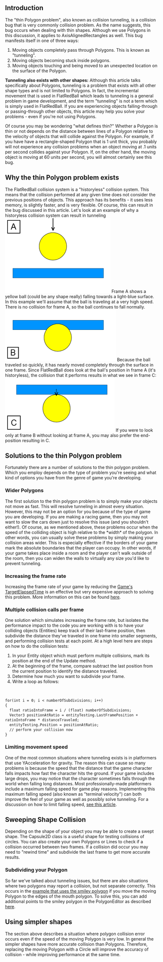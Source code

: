 ## Introduction

The "thin Polygon problem", also known as collision tunneling, is a collision bug that is very commonly collision problem. As the name suggests, this bug occurs when dealing with thin shapes. Although we use Polygons in this discussion, it applies to AxisAlignedRectangles as well. This bug manifests itself in one of three ways:

1.  Moving objects completely pass through Polygons. This is known as "tunneling".
2.  Moving objects becoming stuck inside polygons.
3.  Moving objects touching and being moved to an unexpected location on the surface of the Polygon.

**Tunneling also exists with other shapes:** Although this article talks specifically about Polygons, tunneling is a problem that exists with all other shape types and is not limited to Polygons. In fact, the incremental movement that is used in FlatRedBall which leads to tunneling is a general problem in game development, and the term "tunneling" is not a term which is simply used in FlatRedBall. If you are experiencing objects falling-through or passing-through other objects, this article may help you solve your problems - even if you're not using Polygons.

Of course you may be wondering "what defines thin?" Whether a Polygon is thin or not depends on the distance between lines of a Polygon relative to the velocity of objects that will collide against the Polygon. For example, if you have have a rectangle-shaped Polygon that is 1 unit thick, you probably will not experience any collision problems when an object moving at .1 units per second collides against your Polygon. If, on the other hand, the moving object is moving at 60 units per second, you will almost certainly see this bug.

## Why the thin Polygon problem exists

The FlatRedBall collision system is a "historyless" collision system. This means that the collision performed at any given time does not consider the previous positions of objects. This approach has its benefits - it uses less memory, is slightly faster, and is very flexible. Of course, this can result in the bug discussed in this article. Let's look at an example of why a historyless collision system can result in tunneling ![TunnelingA.png](/media/migrated_media-TunnelingA.png) Frame A shows a yellow ball (could be any shape really) falling towards a light-blue surface. In this example we'll assume that the ball is traveling at a very high speed. There is no collision for frame A, so the ball continues to fall normally. ![TunnelingB.png](/media/migrated_media-TunnelingB.png) Because the ball traveled so quickly, it has nearly moved completely through the surface in one frame. Since FlatRedBall does look at the ball's position in frame A (it's historyless), the collision that it performs results in what we see in frame C: ![TunnelingC.png](/media/migrated_media-TunnelingC.png) If you were to look only at frame B without looking at frame A, you may also prefer the end-position resulting in C.

## Solutions to the thin Polygon problem

Fortunately there are a number of solutions to the thin polygon problem. Which you employ depends on the type of problem you're seeing and what kind of options you have from the genre of game you're developing.

### Wider Polygons

The first solution to the thin polygon problem is to simply make your objects not move as fast. This will resolve tunneling in almost every situation. However, this may not be an option for you because of the type of game you are developing. If you are making a racing game, then you may not want to slow the cars down just to resolve this issue (and you shouldn't either!). Of course, as we mentioned above, these problems occur when the speed of the colliding object is high relative to the \*width\* of the polygon. In other words, you can usually solve these problems by simply making your collision areas wider. This is especially effective if the borders of your game mark the absolute boundaries that the player can occupy. In other words, if your game takes place inside a room and the player can't walk outside of the room, then you can widen the walls to virtually any size you'd like to prevent tunneling.

### Increasing the frame rate

Increasing the frame rate of your game by reducing the [Game's TargetElapsedTime](/documentation/api/microsoft-xna-framework/microsoft-xna-framework-game/microsoft-xna-framework-game-targetelapsedtime/.md "Microsoft.Xna.Framework.Game.TargetElapsedTime") is an effective but very expensive approach to solving this problem. More information on this can be found [here](/frb/docs/index.php?title=Microsoft.Xna.Framework.Game.TargetElapsedTime.md "Microsoft.Xna.Framework.Game.TargetElapsedTime").

### Multiple collision calls per frame

One solution which simulates increasing the frame rate, but isolates the performance impact to the code you are working with is to have your colliding objects (Entities) keep track of their last-frame position, then subdivide the distance they've traveled in one frame into smaller segments, and performing collision tests at each point. At a high level here are steps on how to do the collision tests:

1.  In your Entity object which must perform multiple collisions, mark its position at the end of the Update method.
2.  At the beginning of the frame, compare subtract the last position from the current position to identify the distance traveled.
3.  Determine how much you want to subdivide your frame.
4.  Write a loop as follows:

&nbsp;

    for(int i = 0; i < numberOfSubdivisions; i++)
    {
      float ratioIntoFrame = i / (float) numberOfSubdivisions;
      Vector3 positionAtRatio = entityTesting.LastFramePosition + ratioIntoFrame * distanceTraveled;
      entityTesting.Position = positionAtRatio;
      // perform your collision now  
    }

### Limiting movement speed

One of the most common situations where tunneling exists is in platformers that use YAcceleration for gravity. The reason this can cause so many problems is because the speed that the distance that the game character falls impacts how fast the character hits the ground. If your game includes large drops, you may notice that the character sometimes falls through the world when falling long distances. Most professionally-made platformers include a maximum falling speed for game play reasons. Implementing this maximum falling speed (also known as "terminal velocity") can both improve the feel of your game as well as possibly solve tunneling. For a discussion on how to limit falling speed, [see this article](/frb/docs/index.php?title=Tutorials:Platformer:Limiting_Falling_Speed.md "Tutorials:Platformer:Limiting Falling Speed").

## Sweeping Shape Collision

Depending on the shape of your object you may be able to create a swept shape. The Capsule2D class is a useful shape for testing collisions of circles. You can also create your own Polygons or Lines to check if a collision occurred between two frames. If a collision did occur you may need to "rewind time" and subdivide the last frame to get more accurate results.

### Subdividing your Polygon

So far we've talked about tunneling issues, but there are also situations where two polygons may report a collision, but not separate correctly. This occurs in the [example that uses the smiley polygon](/frb/docs/index.php?title=FlatRedBall.Math.Geometry.Polygon#Loading_Polygons_from_File_.28.plylstx.29.md "FlatRedBall.Math.Geometry.Polygon") if you move the moving Polygon to the edges of the mouth polygon. To solve this, you can add additional points to the smiley polygon in the PolygonEditor as described [here](/frb/docs/index.php?title=PolygonEditor:Tutorials:Tools_Window#Add_Point_Button.md "PolygonEditor:Tutorials:Tools Window").

## Using simpler shapes

The section above describes a situation where polygon collision error occurs even if the speed of the moving Polygon is very low. In general the simpler shapes have more accurate collision than Polygons. Therefore, replacing the moving Polygon with a Circle will improve the accuracy of collision - while improving performance at the same time.
